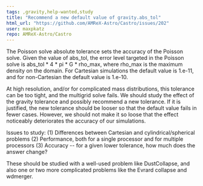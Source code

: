 ```yaml
---
tags: ,gravity,help-wanted,study
title: "Recommend a new default value of gravity.abs_tol"
html_url: "https://github.com/AMReX-Astro/Castro/issues/202"
user: maxpkatz
repo: AMReX-Astro/Castro
---
```


The Poisson solve absolute tolerance sets the accuracy of the Poisson solve. Given the value of abs_tol, the error level targeted in the Poisson solve is abs_tol * 4 * pi * G * rho_max, where rho_max is the maximum density on the domain. For Cartesian simulations the default value is 1.e-11, and for non-Cartesian the default value is 1.e-10.

At high resolution, and/or for complicated mass distributions, this tolerance can be too tight, and the multigrid solve fails. We should study the effect of the gravity tolerance and possibly recommend a new tolerance. If it is justified, the new tolerance should be looser so that the default value fails in fewer cases. However, we should not make it so loose that the effect noticeably deteriorates the accuracy of our simulations.

Issues to study:
(1) Differences between Cartesian and cylindrical/spherical problems
(2) Performance, both for a single processor and for multiple processors
(3) Accuracy -- for a given lower tolerance, how much does the answer change?

These should be studied with a well-used problem like DustCollapse, and also one or two more complicated problems like the Evrard collapse and wdmerger.